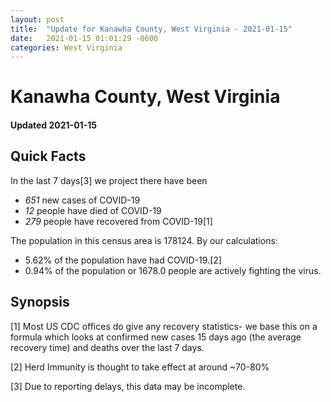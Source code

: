 ```yaml
---
layout: post
title:  "Update for Kanawha County, West Virginia - 2021-01-15"
date:   2021-01-15 01:01:29 -0600
categories: West Virginia
---
```


# Kanawha County, West Virginia
#### Updated 2021-01-15

## Quick Facts

In the last 7 days[3] we project there have been
- *651* new cases of COVID-19
- *12* people have died of COVID-19
- *279* people have recovered from COVID-19[1]

The population in this census area is 178124. By our calculations:
- 5.62% of the population have had COVID-19.[2]
- 0.94% of the population or 1678.0 people are actively fighting the virus.

## Synopsis




[1] Most US CDC offices do give any recovery statistics- we base this on a formula which looks at confirmed new cases
15 days ago (the average recovery time) and deaths over the last 7 days.

[2] Herd Immunity is thought to take effect at around ~70-80%

[3] Due to reporting delays, this data may be incomplete.
 
    